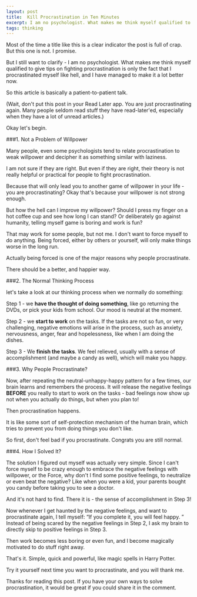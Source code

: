 ```yaml
---
layout: post
title:  Kill Procrastination in Ten Minutes
excerpt: I am no psychologist. What makes me think myself qualified to give tips on fighting procrastination is only the fact that I procrastinated myself like hell, and I have managed to make it a lot better now
tags: thinking
---
```

Most of the time a title like this is a clear indicator the post is full of crap. But this one is not. I promise.

But I still want to clarify - I am no psychologist. What makes me think myself qualified to give tips on fighting procrastination is only the fact that I procrastinated myself like hell, and I have managed to make it a lot better now.

So this article is basically a patient-to-patient talk.

\(Wait, don't put this post in your Read Later app. You are just procrastinating again. Many people seldom read stuff they have read-later'ed, especially when they have a lot of unread articles.\)

Okay let's begin.

###1\. Not a Problem of Willpower

Many people, even some psychologists tend to relate procrastination to weak willpower and decipher it as something similar with laziness.

I am not sure if they are right. But even if they are right, their theory is not really helpful or practical for people to fight procrastination.

Because that will only lead you to another game of willpower in your life - you are procrastinating? Okay that's because your willpower is not strong enough. 

But how the hell can I improve my willpower? Should I press my finger on a hot coffee cup and see how long I can stand? Or deliberately go against humanity, telling myself game is boring and work is fun?

That may work for some people, but not me. I don't want to force myself to do anything. Being forced, either by others or yourself, will only make things worse in the long run.

Actually being forced is one of the major reasons why people procrastinate.

There should be a better, and happier way.

###2\. The Normal Thinking Process

let's take a look at our thinking process when we normally do something:

Step 1 -  we **have the thought of doing something**, like go returning the DVDs, or pick your kids from school. Our mood is neutral at the moment.

Step 2 - we **start to work** on the tasks. If the tasks are not so fun, or very challenging, negative emotions will arise in the process, such as anxiety, nervousness, anger, fear and hopelessness, like when I am doing the dishes.

Step 3 - We **finish the tasks**. We feel relieved, usually with a sense of accomplishment \(and maybe a candy as well\), which will make you happy.

###3\. Why People Procrastinate?

Now, after repeating the neutral-unhappy-happy pattern for a few times, our brain learns and remembers the process. It will release the negative feelings **BEFORE** you really to start to work on the tasks - bad feelings now show up not when you actually do things, but when you plan to!

Then procrastination happens.

It is like some sort of self-protection mechanism of the human brain, which tries to prevent you from doing things you don't like. 

So first, don't feel bad if you procrastinate. Congrats you are still normal.

###4\. How I Solved It?

The solution I figured out myself was actually very simple. Since I can't force myself to be crazy enough to embrace the negative feelings with willpower, or the Force, why don't I find some positive feelings, to neutralize or even beat the negative? Like when you were a kid, your parents bought you candy before taking you to see a doctor.

And it's not hard to find. There it is - the sense of accomplishment in Step 3!

Now whenever I get haunted by the negative feelings, and want to procrastinate again, I tell myself: “If you complete it, you will feel happy. ” Instead of being scared by the negative feelings in Step 2, I ask my brain to directly skip to positive feelings in Step 3. 

Then work becomes less boring or even fun, and I become magically motivated to do stuff right away.

That's it. Simple, quick and powerful, like magic spells in Harry Potter.

Try it yourself next time you want to procrastinate, and you will thank me.

Thanks for reading this post. If you have your own ways to solve procrastination, it would be great if you could share it in the comment.
